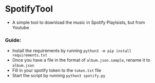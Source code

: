 # SpotifyTool

- A simple tool to download the music in Spotify Playlsists, but from Youtube

### Guide:

- Install the requirements by running `python3 -m pip install requirements.txt`
- Once you have a file in the format of `album.json.sample`, rename it to `album.json`
- Fill in your spotify token to the `token.txt` file
- Start the script by running `python3 spotify.py`
